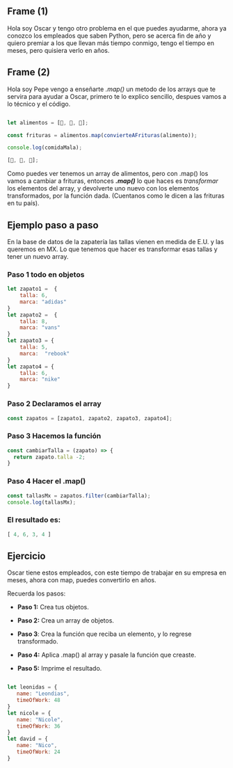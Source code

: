 ## Frame (1)

Hola soy Oscar y tengo otro problema en el que puedes ayudarme, ahora ya conozco los empleados que saben Python, pero se acerca fin de año y quiero premiar a los que llevan más tiempo conmigo, tengo el tiempo en meses, pero quisiera verlo en años.

## Frame (2)

Hola soy Pepe vengo a enseñarte *.map()* un metodo de los arrays que te servira para ayudar a Oscar, primero te lo explico sencillo, despues vamos a lo técnico y el código.

```javascript

let alimentos = [🥔, 🌽, 🧀];

const frituras = alimentos.map(convierteAFrituras(alimento));

console.log(comidaMala);

[🍟, 🍿, 🍕];

```

Como puedes ver tenemos un array de alimentos, pero con .map() los vamos a cambiar a frituras, entonces ***.map()*** lo que haces es *transformar* los elementos del array, y devolverte uno nuevo con los elementos transformados, por la función dada.
(Cuentanos como le dicen a las frituras en tu país).

## Ejemplo paso a paso

En la base de datos de la zapatería las tallas vienen en medida de E.U. y las queremos en MX. Lo que tenemos que hacer es transformar esas tallas y tener un nuevo array.
### Paso 1 todo en objetos

```javascript
let zapato1 =  {
    talla: 6,
    marca: "adidas"
}
let zapato2 =  {
    talla: 8,
    marca: "vans"
}
let zapato3 = {
    talla: 5,
    marca:  "rebook"
}
let zapato4 = {
    talla: 6,
    marca: "nike"
}
```

### Paso 2 Declaramos el array

```javascript
const zapatos = [zapato1, zapato2, zapato3, zapato4];
```

### Paso 3  Hacemos la  función

```javascript
const cambiarTalla = (zapato) => {
  return zapato.talla -2;
}
```

### Paso 4 Hacer el .map()

```javascript
const tallasMx = zapatos.filter(cambiarTalla);
console.log(tallasMx);
```
### El resultado es:
```javascript 
[ 4, 6, 3, 4 ]
```

## Ejercicio

Oscar tiene estos empleados, con este tiempo de trabajar en su empresa en meses, ahora con map, puedes convertirlo en años.

Recuerda los pasos:

- **Paso 1:** Crea tus objetos.

- **Paso 2:** Crea un array de objetos.

- **Paso 3**: Crea la función que reciba un elemento, y lo regrese transformado.

- **Paso 4:** Aplica .map() al array y pasale la función que creaste.

- **Paso 5:** Imprime el resultado.

 ```javascript

let leonidas = {
    name: "Leondias",
    timeOfWork: 48
}
let nicole = {
    name: "Nicole",
    timeOfWork: 36
}
let david = {
    name: "Nico",
    timeOfWork: 24
}

 ```